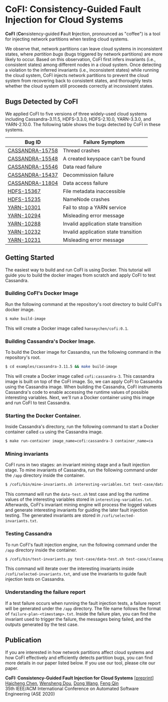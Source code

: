 # CoFI: Consistency-Guided Fault Injection for Cloud Systems

**CoFI** (**Co**nsistency-guided **F**ault **I**njection, pronounced as "coffee") 
is a tool for injecting network partitions when testing cloud systems.

We observe that, network partitions can leave cloud systems in inconsistent
states, where *partition bugs* (bugs triggered by network partitions) are more 
likely to occur. Based on this observation, CoFI first infers invariants
(i.e., consistent states) among different nodes in a cloud system. 
Once detecting a violation to the inferred invariants (i.e., inconsistent 
states) while running the cloud system, CoFI injects network partitions to
prevent the cloud system from recovering back to consistent states, and 
thoroughly tests whether the cloud system still proceeds correctly at
inconsistent states. 

## Bugs Detected by CoFI

We applied CoFI to five versions of three widely-used cloud systems including
Cassandra-3.11.5, HDFS-3.3.0, HDFS-2.10.0, YARN-3.3.0, and YARN-2.10.0. The 
following table shows the bugs detected by CoFI in these systems.

Bug ID | Failure Symptom
-------|-----------------
[CASSANDRA-15758](https://issues.apache.org/jira/browse/CASSANDRA-15758) | Thread crashes
[CASSANDRA-15548](https://issues.apache.org/jira/browse/CASSANDRA-15548) | A created keyspace can't be found
[CASSANDRA-15546](https://issues.apache.org/jira/browse/CASSANDRA-15546) | Data read failure
[CASSANDRA-15437](https://issues.apache.org/jira/browse/CASSANDRA-15437) | Decommission failure
[CASSANDRA-11804](https://issues.apache.org/jira/browse/CASSANDRA-11804) | Data access failure
[HDFS-15367](https://issues.apache.org/jira/browse/HDFS-15367) | File metadata inaccessible
[HDFS-15235](https://issues.apache.org/jira/browse/HDFS-15235) | NameNode crashes
[YARN-10301](https://issues.apache.org/jira/browse/YARN-10301) | Fail to stop a YARN service
[YARN-10294](https://issues.apache.org/jira/browse/YARN-10294) | Misleading error message
[YARN-10288](https://issues.apache.org/jira/browse/YARN-10288) | Invalid application state transition
[YARN-10232](https://issues.apache.org/jira/browse/YARN-10232) | Invalid application state transition
[YARN-10231](https://issues.apache.org/jira/browse/YARN-10231) | Misleading error message

## Getting Started

The easiest way to build and run CoFI is using Docker. This tutorial will guide
you to build the docker images from scratch and apply CoFI to test Cassandra.

### Building CoFI's Docker Image

Run the following command at the repository's root directory to build CoFI's
docker image.

```Bash
$ make build-image
```

This will create a Docker image called `hanseychen/cofi:0.1`.

### Building Cassandra's Docker Image.

To build the Docker image for Cassandra, run the following command in the
repository's root.

```Bash
$ cd examples/cassandra-3.11.5 && make build-image
```

This will create a Docker image called `cofi:cassandra-3`. This cassandra image
is built on top of the CoFI image. So, we can apply CoFI to Cassandra using the
Cassandra image. When building the Cassandra, CoFI instruments Cassandra's code
to enable accessing the runtime values of possible interesting variables. Next, 
we'll run a Docker container using this image and run CoFI to test Cassandra.

### Starting the Docker Container.

Inside Cassandra's directory, run the following command to start a Docker
container called `ca` using the Cassandra image.

```Bash
$ make run-container image_name=cofi:cassandra-3 container_name=ca
```

### Mining invariants

CoFI runs in two stages: an invariant mining stage and a fault injection stage.
To mine invariants of Cassandra, run the following command under the `/app` 
directory inside the container.

```Bash
$ /cofi/bin/mine-invariants.sh interesting-variables.txt test-case/data-test.sh test-case/cleanup.sh
```

This command will run the `data-test.sh` test case and log the runtime values of
the interesting variables stored in `interesting-variables.txt`. Afterwards, 
CoFI's invariant mining engine will process the logged values and generate
interesting invariants for guiding the later fault injection testing. The
generated invariants are stored in `/cofi/selected-invariants.txt`.

### Testing Cassandra

To run CoFI's fault injection engine, run the following command under the `/app`
directory inside the container.

```Bash
$ /cofi/bin/test-invariants.py test-case/data-test.sh test-case/cleanup.sh
```

This command will iterate over the interesting invariants inside 
`/cofi/selected-invariants.txt`, and use the invariants to guide fault injection
tests on Cassandra.

### Understanding the failure report

If a test failure occurs when running the fault injection tests, a failure
report will be generated under the `/app` directory. The file name follows the
format of `failure-plan-<timestamp>.txt`. Inside the failure plan, you can find
the invariant used to trigger the failure, the messages being failed, and the 
outputs generated by the test case.


## Publication

If you are interested in how network partitions affect cloud systems and 
how CoFI effectively and efficiently detects partition bugs,
you can find more details in our paper listed below.
If you use our tool, please cite our paper.

**CoFI: Consistency-Guided Fault Injection for Cloud Systems** [[preprint](https://hanseychen.github.io/resources/CoFI.pdf)]<br/>
[Haicheng Chen](https://hanseychen.github.io),
[Wensheng Dou](http://www.tcse.cn/~wsdou/),
[Dong Wang](http://www.tcse.cn/~wangdong18/),
[Feng Qin](http://web.cse.ohio-state.edu/~qin)<br/>
35th IEEE/ACM International Conference on Automated Software Engineering (ASE 2020)
